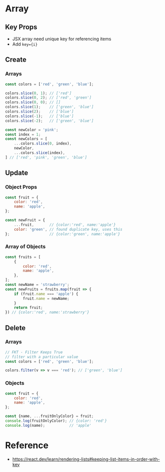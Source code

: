 # Array
## Key Props
- JSX array need unique key for referencing items
- Add `key={i}`

## Create
### Arrays
```javascript
const colors = ['red', 'green', 'blue'];

colors.slice(0, 1); // ['red']
colors.slice(0, 2); // ['red', 'green']
colors.slice(0, 0); // []
colors.slice(1);    // ['green', 'blue']
colors.slice(2);    // ['blue']
colors.slice(-1);   // ['blue']
colors.slice(-2);   // ['green', 'blue']

const newColor = 'pink';
const index = 1;
const newColors = [
    ...colors.slice(0, index),
    newColor,
    ...colors.slice(index),
] // ['red', 'pink', 'green', 'blue']
```

## Update
### Object Props
```javascript
const fruit = {
    color: 'red',
    name: 'apple',
};

const newFruit = {
    ...fruit,       // {color:'red', name:'apple'}
    color: 'green', // found duplicate key, uses this
};                  // {color:'green', name:'apple'}
```

### Array of Objects
```javascript
const fruits = [
    {
        color: 'red',
        name: 'apple',
    },
];
const newName = 'strawberry';
const newFruits = fruits.map(fruit => {
    if (fruit.name === 'apple') {
        fruit.name = newName;
    }
    return fruit;
}) // {color:'red', name:'strawberry'}
```

## Delete
### Arrays
```javascript
// FKT - Filter Keeps True
// filter with a particular value
const colors = ['red', 'green', 'blue'];

colors.filter(v => v === 'red'); // ['green', 'blue']
```

### Objects
```javascript
const fruit = {
    color: 'red',
    name: 'apple',
};

const {name, ...fruitOnlyColor} = fruit;
console.log(fruitOnlyColor); // {color: 'red'}
console.log(name);           // 'apple'
```

# Reference
- https://react.dev/learn/rendering-lists#keeping-list-items-in-order-with-key
